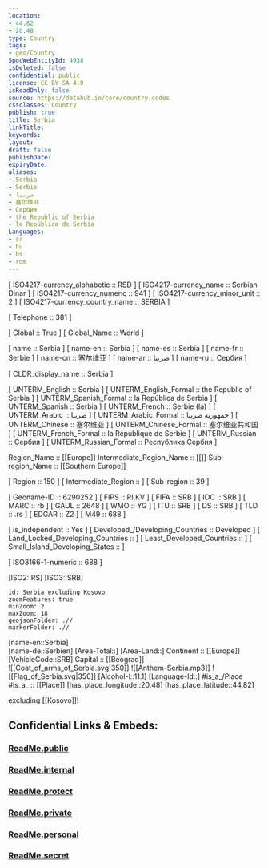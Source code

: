```yaml
---
location:
- 44.82
- 20.48
type: Country
tags:
- geo/Country
SpocWebEntityId: 4938
isDeleted: false
confidential: public
license: CC BY-SA 4.0
isReadOnly: false
source: https://datahub.io/core/country-codes
cssclasses: Country
publish: true
title: Serbia
linkTitle: 
keywords: 
layout: 
draft: false
publishDate: 
expiryDate: 
aliases:
- Serbia
- Serbie
- صربيا
- 塞尔维亚
- Сербия
- the Republic of Serbia
- la República de Serbia
Languages:
- sr
- hu
- bs
- rom
---
```



[	ISO4217-currency_alphabetic	 :: RSD ] 
[	ISO4217-currency_name	 :: Serbian Dinar ] 
[	ISO4217-currency_numeric	 :: 941 ] 
[	ISO4217-currency_minor_unit	 :: 2 ] 
[	ISO4217-currency_country_name	 :: SERBIA ] 

[	Telephone	 :: 381 ] 

[	Global	 :: True ] 
[	Global_Name	 :: World ] 

[	name	 :: Serbia ] 
[	name-en	 :: Serbia ] 
[	name-es	 :: Serbia ] 
[	name-fr	 :: Serbie ] 
[	name-cn	 :: 塞尔维亚 ] 
[	name-ar	 :: صربيا ] 
[	name-ru	 :: Сербия ] 

[	CLDR_display_name	 :: Serbia ] 

[	UNTERM_English	 :: Serbia ] 
[	UNTERM_English_Formal	 :: the Republic of Serbia ] 
[	UNTERM_Spanish_Formal	 :: la República de Serbia ] 
[	UNTERM_Spanish	 :: Serbia ] 
[	UNTERM_French	 :: Serbie (la) ] 
[	UNTERM_Arabic	 :: صربيا ] 
[	UNTERM_Arabic_Formal	 :: جمهورية صربيا ] 
[	UNTERM_Chinese	 :: 塞尔维亚 ] 
[	UNTERM_Chinese_Formal	 :: 塞尔维亚共和国 ] 
[	UNTERM_French_Formal	 :: la République de Serbie ] 
[	UNTERM_Russian	 :: Сербия ] 
[	UNTERM_Russian_Formal	 :: Республика Сербия ] 

Region_Name ::  [[Europe]] 
Intermediate_Region_Name ::  [[]] 
Sub-region_Name ::  [[Southern Europe]] 

[	Region	 :: 150 ] 
[	Intermediate_Region	 ::  ] 
[	Sub-region	 :: 39 ] 

[	Geoname-ID	 :: 6290252 ] 
[	FIPS	 :: RI,KV ] 
[	FIFA	 :: SRB ] 
[	IOC	 :: SRB ] 
[	MARC	 :: rb ] 
[	GAUL	 :: 2648 ] 
[	WMO	 :: YG ] 
[	ITU	 :: SRB ] 
[	DS	 :: SRB ] 
[	TLD	 :: .rs ] 
[	EDGAR	 :: Z2 ] 
[	M49	 :: 688 ] 

[	is_independent	 :: Yes ] 
[	Developed_/Developing_Countries	 :: Developed ] 
[	Land_Locked_Developing_Countries	 ::  ] 
[	Least_Developed_Countries	 ::  ] 
[	Small_Island_Developing_States	 ::  ] 

[	ISO3166-1-numeric	 :: 688 ] 



[ISO2::RS] 
[ISO3::SRB] 
```leaflet
id: Serbia excluding Kosovo
zoomFeatures: true 
minZoom: 2 
maxZoom: 18
geojsonFolder: .//
markerFolder: .//
```

[name-en::Serbia]  
[name-de::Serbien] 
[Area-Total::] 
[Area-Land::] 
Continent :: [[Europe]]  
[VehicleCode::SRB] 
Capital :: [[Beograd]]  
![[Coat_of_arms_of_Serbia.svg|350]] 
![[Anthem-Serbia.mp3]] 
![[Flag_of_Serbia.svg|350]] 
[Alcohol-l::11.1] 
[Language-Id::] 
#is_a_/Place  
#is_a_ :: [[Place]] 
[has_place_longitude::20.48] 
[has_place_latitude::44.82] 


excluding [[Kosovo]]! 


## Confidential Links & Embeds: 

### [ReadMe.public](/_public/\Earth\Continent\Europe\Europe~South\SerbiaReadMe.public.md) 

### [ReadMe.internal](/_internal/\Earth\Continent\Europe\Europe~South\SerbiaReadMe.internal.md) 

### [ReadMe.protect](/_protect/\Earth\Continent\Europe\Europe~South\SerbiaReadMe.protect.md) 

### [ReadMe.private](/_private/\Earth\Continent\Europe\Europe~South\SerbiaReadMe.private.md) 

### [ReadMe.personal](/_personal/\Earth\Continent\Europe\Europe~South\SerbiaReadMe.personal.md) 

### [ReadMe.secret](/_secret/\Earth\Continent\Europe\Europe~South\SerbiaReadMe.secret.md)

